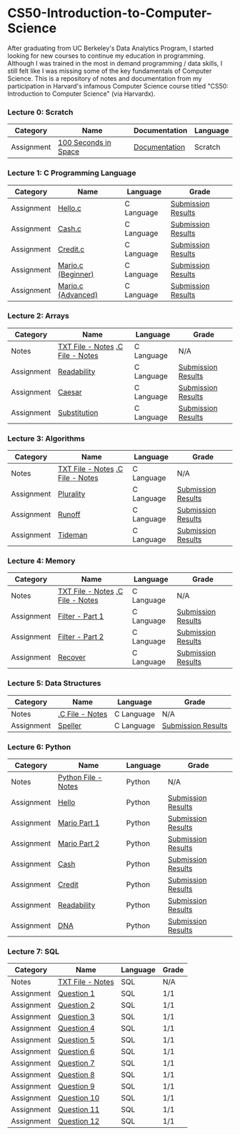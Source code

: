 # CS50-Introduction-to-Computer-Science
After graduating from UC Berkeley's Data Analytics Program, I started looking for new courses to continue my education in programming. Although I was trained in the most in demand programming / data skills, I still felt like I was missing some of the key fundamentals of Computer Science. This is a repository of notes and documentation from my participation in Harvard's infamous Computer Science course titled "CS50: Introduction to Computer Science" (via Harvardx).

### Lecture 0: Scratch
| Category | Name | Documentation | Language |
| ------------- | ------------- | ------------- | ------------- |
| Assignment | [100 Seconds in Space](https://scratch.mit.edu/projects/400619243/) | [Documentation](https://github.com/gianmillare/CS50-Introduction-to-Computer-Science/blob/master/lecture_0/100%20Seconds%20in%20Space.sb3) | Scratch |

### Lecture 1: C Programming Language
| Category | Name | Language | Grade |
| ------------- | ------------- | ------------- | ------------- |
| Assignment | [Hello.c](https://github.com/gianmillare/CS50-Introduction-to-Computer-Science/blob/master/lecture_1/pset1/hello/hello.c) | C Language | [Submission Results](https://github.com/gianmillare/CS50-Introduction-to-Computer-Science/blob/master/lecture_1/results/check50_hello/submission.png) |
| Assignment | [Cash.c](https://github.com/gianmillare/CS50-Introduction-to-Computer-Science/blob/master/lecture_1/pset1/cash/cash.c) | C Language | [Submission Results](https://github.com/gianmillare/CS50-Introduction-to-Computer-Science/blob/master/lecture_1/results/check50_cash/submission.png) |
| Assignment | [Credit.c](https://github.com/gianmillare/CS50-Introduction-to-Computer-Science/blob/master/lecture_1/pset1/credit/credit.c) | C Language | [Submission Results](https://github.com/gianmillare/CS50-Introduction-to-Computer-Science/blob/master/lecture_1/results/check50_credit/submission.png) |
| Assignment | [Mario.c (Beginner)](https://github.com/gianmillare/CS50-Introduction-to-Computer-Science/blob/master/lecture_1/pset1/mario/mario.c) | C Language | [Submission Results](https://github.com/gianmillare/CS50-Introduction-to-Computer-Science/blob/master/lecture_1/results/check50_mario1/submission.png) |
| Assignment | [Mario.c (Advanced)](https://github.com/gianmillare/CS50-Introduction-to-Computer-Science/blob/master/lecture_1/pset1/mario2/mario_pro.c) | C Language | [Submission Results](https://github.com/gianmillare/CS50-Introduction-to-Computer-Science/blob/master/lecture_1/results/check50_mario2/submission.png) |


### Lecture 2: Arrays
| Category | Name | Language | Grade |
| ------------- | ------------- | ------------- | ------------- |
| Notes | [TXT File - Notes](https://github.com/gianmillare/CS50-Introduction-to-Computer-Science/blob/master/lecture_2/notes/lecture_2_shorts.txt) [.C File - Notes](https://github.com/gianmillare/CS50-Introduction-to-Computer-Science/blob/master/lecture_2/notes/lecture_2.c) | C Language | N/A |
| Assignment | [Readability](https://github.com/gianmillare/CS50-Introduction-to-Computer-Science/blob/master/lecture_2/readability/readability.c) | C Language | [Submission Results](https://github.com/gianmillare/CS50-Introduction-to-Computer-Science/blob/master/lecture_2/results/check50_readability/submission.png) |
| Assignment | [Caesar](https://github.com/gianmillare/CS50-Introduction-to-Computer-Science/blob/master/lecture_2/caesar/caesar.c) | C Language | [Submission Results](https://github.com/gianmillare/CS50-Introduction-to-Computer-Science/blob/master/lecture_2/results/check50_caesar/submission.png) |
| Assignment | [Substitution](https://github.com/gianmillare/CS50-Introduction-to-Computer-Science/blob/master/lecture_2/substitution/substitution.c) | C Language | [Submission Results](https://github.com/gianmillare/CS50-Introduction-to-Computer-Science/blob/master/lecture_2/results/check50_substitution/submission.png) |

### Lecture 3: Algorithms
| Category | Name | Language | Grade |
| ------------- | ------------- | ------------- | ------------- |
| Notes | [TXT File - Notes](https://github.com/gianmillare/CS50-Introduction-to-Computer-Science/blob/master/lecture_3/notes/lecture_3.txt) [.C File - Notes](https://github.com/gianmillare/CS50-Introduction-to-Computer-Science/blob/master/lecture_3/notes/lecture_3.c) | C Language | N/A |
| Assignment | [Plurality](https://github.com/gianmillare/CS50-Introduction-to-Computer-Science/blob/master/lecture_3/plurality/plurality.c) | C Language | [Submission Results](https://github.com/gianmillare/CS50-Introduction-to-Computer-Science/blob/master/lecture_3/results/check50_plurality/submission.jpg) |
| Assignment | [Runoff](https://github.com/gianmillare/CS50-Introduction-to-Computer-Science/blob/master/lecture_3/runoff/runoff.c) | C Language | [Submission Results](https://github.com/gianmillare/CS50-Introduction-to-Computer-Science/blob/master/lecture_3/results/check50_runoff/submission.png) |
| Assignment | [Tideman](https://github.com/gianmillare/CS50-Introduction-to-Computer-Science/blob/master/lecture_3/tideman/tideman.c) | C Language | [Submission Results](https://github.com/gianmillare/CS50-Introduction-to-Computer-Science/blob/master/lecture_3/results/check50_tideman/submission.png) |

### Lecture 4: Memory
| Category | Name | Language | Grade |
| ------------- | ------------- | ------------- | ------------- |
| Notes | [TXT File - Notes](https://github.com/gianmillare/CS50-Introduction-to-Computer-Science/blob/master/lecture_4/notes/lecture_4.txt) [.C File - Notes](https://github.com/gianmillare/CS50-Introduction-to-Computer-Science/blob/master/lecture_4/notes/lecture_4.c) | C Language | N/A |
| Assignment | [Filter - Part 1](https://github.com/gianmillare/CS50-Introduction-to-Computer-Science/blob/master/lecture_4/filter_part_1/helpers.c) | C Language | [Submission Results](https://github.com/gianmillare/CS50-Introduction-to-Computer-Science/blob/master/lecture_4/results/check50_filter_1/submission.png) |
| Assignment | [Filter - Part 2](https://github.com/gianmillare/CS50-Introduction-to-Computer-Science/blob/master/lecture_4/filter_part_2/helpers.c) | C Language | [Submission Results](https://github.com/gianmillare/CS50-Introduction-to-Computer-Science/blob/master/lecture_4/results/check50_filter_2/submission.png) |
| Assignment | [Recover](https://github.com/gianmillare/CS50-Introduction-to-Computer-Science/blob/master/lecture_4/recover/recover.c) | C Language | [Submission Results](https://github.com/gianmillare/CS50-Introduction-to-Computer-Science/blob/master/lecture_4/results/check50_recover/submission.png) |

### Lecture 5: Data Structures
| Category | Name | Language | Grade |
| ------------- | ------------- | ------------- | ------------- |
| Notes | [.C File - Notes](https://github.com/gianmillare/CS50-Introduction-to-Computer-Science/blob/master/lecture_5/notes/lecture_5.c) | C Language | N/A |
| Assignment | [Speller](https://github.com/gianmillare/CS50-Introduction-to-Computer-Science/blob/master/lecture_5/speller/dictionary.c) | C Language | [Submission Results](https://github.com/gianmillare/CS50-Introduction-to-Computer-Science/blob/master/lecture_5/results/check50_speller/submission.png) |


### Lecture 6: Python
| Category | Name | Language | Grade |
| ------------- | ------------- | ------------- | ------------- |
| Notes | [Python File - Notes](https://github.com/gianmillare/CS50-Introduction-to-Computer-Science/blob/master/lecture_6/notes/lecture_6.py) | Python | N/A |
| Assignment | [Hello](https://github.com/gianmillare/CS50-Introduction-to-Computer-Science/blob/master/lecture_6/hello/hello.py) | Python | [Submission Results](https://github.com/gianmillare/CS50-Introduction-to-Computer-Science/blob/master/lecture_6/results/check50_hello/submission.png) |
| Assignment | [Mario Part 1](https://github.com/gianmillare/CS50-Introduction-to-Computer-Science/blob/master/lecture_6/mario1/mario.py) | Python | [Submission Results](https://github.com/gianmillare/CS50-Introduction-to-Computer-Science/blob/master/lecture_6/results/check50_mario1/submission.png) |
| Assignment | [Mario Part 2](https://github.com/gianmillare/CS50-Introduction-to-Computer-Science/blob/master/lecture_6/mario2/mario.py) | Python | [Submission Results](https://github.com/gianmillare/CS50-Introduction-to-Computer-Science/blob/master/lecture_6/results/check50_mario2/submission.png) |
| Assignment | [Cash](https://github.com/gianmillare/CS50-Introduction-to-Computer-Science/blob/master/lecture_6/cash/cash.py) | Python | [Submission Results](https://github.com/gianmillare/CS50-Introduction-to-Computer-Science/blob/master/lecture_6/results/check50_cash/submission.png) |
| Assignment | [Credit](https://github.com/gianmillare/CS50-Introduction-to-Computer-Science/blob/master/lecture_6/credit/credit.py) | Python | [Submission Results](https://github.com/gianmillare/CS50-Introduction-to-Computer-Science/blob/master/lecture_6/results/check50_credit/submission.png) |
| Assignment | [Readability](https://github.com/gianmillare/CS50-Introduction-to-Computer-Science/blob/master/lecture_6/readability/readability.py) | Python | [Submission Results](https://github.com/gianmillare/CS50-Introduction-to-Computer-Science/blob/master/lecture_6/results/check50_readability/submission.png) |
| Assignment | [DNA](https://github.com/gianmillare/CS50-Introduction-to-Computer-Science/blob/master/lecture_6/dna/dna.py) | Python | [Submission Results](https://github.com/gianmillare/CS50-Introduction-to-Computer-Science/blob/master/lecture_6/results/check50_dna/submission.png) |

### Lecture 7: SQL
| Category | Name | Language | Grade |
| ------------- | ------------- | ------------- | ------------- |
| Notes | [TXT File - Notes](https://github.com/gianmillare/CS50-Introduction-to-Computer-Science/blob/master/lecture_7/notes/lecture_7.txt) | SQL | N/A |
| Assignment | [Question 1](https://github.com/gianmillare/CS50-Introduction-to-Computer-Science/blob/master/lecture_7/movies/1.sql) | SQL | 1/1 |
| Assignment | [Question 2](https://github.com/gianmillare/CS50-Introduction-to-Computer-Science/blob/master/lecture_7/movies/2.sql) | SQL | 1/1 |
| Assignment | [Question 3](https://github.com/gianmillare/CS50-Introduction-to-Computer-Science/blob/master/lecture_7/movies/3.sql) | SQL | 1/1 |
| Assignment | [Question 4](https://github.com/gianmillare/CS50-Introduction-to-Computer-Science/blob/master/lecture_7/movies/4.sql) | SQL | 1/1 |
| Assignment | [Question 5](https://github.com/gianmillare/CS50-Introduction-to-Computer-Science/blob/master/lecture_7/movies/5.sql) | SQL | 1/1 |
| Assignment | [Question 6](https://github.com/gianmillare/CS50-Introduction-to-Computer-Science/blob/master/lecture_7/movies/6.sql) | SQL | 1/1 |
| Assignment | [Question 7](https://github.com/gianmillare/CS50-Introduction-to-Computer-Science/blob/master/lecture_7/movies/7.sql) | SQL | 1/1 |
| Assignment | [Question 8](https://github.com/gianmillare/CS50-Introduction-to-Computer-Science/blob/master/lecture_7/movies/8.sql) | SQL | 1/1 |
| Assignment | [Question 9](https://github.com/gianmillare/CS50-Introduction-to-Computer-Science/blob/master/lecture_7/movies/9.sql) | SQL | 1/1 |
| Assignment | [Question 10](https://github.com/gianmillare/CS50-Introduction-to-Computer-Science/blob/master/lecture_7/movies/10.sql) | SQL | 1/1 |
| Assignment | [Question 11](https://github.com/gianmillare/CS50-Introduction-to-Computer-Science/blob/master/lecture_7/movies/11.sql) | SQL | 1/1 |
| Assignment | [Question 12](https://github.com/gianmillare/CS50-Introduction-to-Computer-Science/blob/master/lecture_7/movies/12.sql) | SQL | 1/1 |
